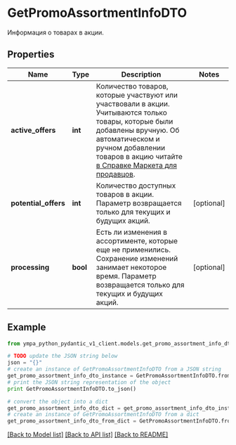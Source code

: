 # GetPromoAssortmentInfoDTO

Информация о товарах в акции.

## Properties
Name | Type | Description | Notes
------------ | ------------- | ------------- | -------------
**active_offers** | **int** | Количество товаров, которые участвуют или участвовали в акции.  Учитываются только товары, которые были добавлены вручную.  Об автоматическом и ручном добавлении товаров в акцию читайте [в Справке Маркета для продавцов](https://yandex.ru/support2/marketplace/ru/marketing/promos/market/index).  | 
**potential_offers** | **int** | Количество доступных товаров в акции.  Параметр возвращается только для текущих и будущих акций.  | [optional] 
**processing** | **bool** | Есть ли изменения в ассортименте, которые еще не применились. Сохранение изменений занимает некоторое время.  Параметр возвращается только для текущих и будущих акций.  | [optional] 

## Example

```python
from ympa_python_pydantic_v1_client.models.get_promo_assortment_info_dto import GetPromoAssortmentInfoDTO

# TODO update the JSON string below
json = "{}"
# create an instance of GetPromoAssortmentInfoDTO from a JSON string
get_promo_assortment_info_dto_instance = GetPromoAssortmentInfoDTO.from_json(json)
# print the JSON string representation of the object
print GetPromoAssortmentInfoDTO.to_json()

# convert the object into a dict
get_promo_assortment_info_dto_dict = get_promo_assortment_info_dto_instance.to_dict()
# create an instance of GetPromoAssortmentInfoDTO from a dict
get_promo_assortment_info_dto_from_dict = GetPromoAssortmentInfoDTO.from_dict(get_promo_assortment_info_dto_dict)
```
[[Back to Model list]](../README.md#documentation-for-models) [[Back to API list]](../README.md#documentation-for-api-endpoints) [[Back to README]](../README.md)


